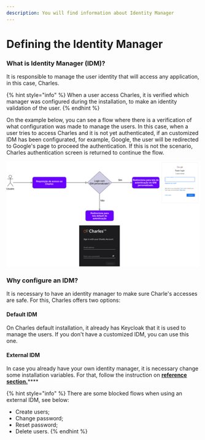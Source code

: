 ```yaml
---
description: You will find information about Identity Manager
---
```


# Defining the Identity Manager

### What is Identity Manager \(IDM\)?

It is responsible to manage the user identity that will access any application, in this case, Charles.

{% hint style="info" %}
When a user access Charles, it is verified which manager was configured during the installation, to make an identity validation of the user. 
{% endhint %}

On the example below, you can see a flow where there is a verification of what configuration was made to manage the users. In this case, when a user tries to access Charles and it is not yet authenticated, if an customized IDM has been configurated, for example, Google, the user will be redirected to Google's page to proceed the authentication. If this is not the scenario, Charles authentication screen is returned to continue the flow.

![](../../.gitbook/assets/untitled-diagram-1-.png)

### Why configure an IDM? 

It is necessary to have an identity manager to make sure Charle's accesses are safe. For this, Charles offers two options:

#### Default IDM

On Charles default installation, it already has Keycloak that it is used to manage the users. If you don't have a customized IDM, you can use this one.

#### External IDM 

In case you already have your own identity manager, it is necessary change some installation variables. For that, follow the instruction on [**reference section.**](../../reference/identity-manager.md)\*\*\*\*

{% hint style="info" %}
There are some blocked flows when using an external IDM, see below:

* Create users;
* Change password;
* Reset password; 
* Delete users. 
{% endhint %}

